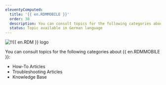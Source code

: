 ```yaml
---
eleventyComputed:
  title: '{{ en.RDMMOBILE }}'
  order: 30
  description: You can consult topics for the following categories about {{ en.RDMMOBILE }}':' How-To Articles, Troubleshooting Articles and Knowledge Base
  status: Topic available in German language
---
```

![!!{{ en.RDM }} logo](https://webdevolutions.blob.core.windows.net/images/projects/remote-desktop-manager/logos/remote-desktop-manager-color-shadow.svg)

You can consult topics for the following categories about {{ en.RDMMOBILE }}:

- How-To Articles
- Troubleshooting Articles
- Knowledge Base

